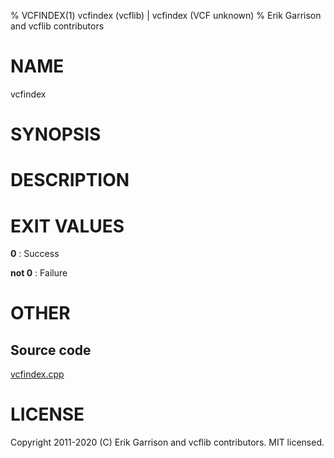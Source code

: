 % VCFINDEX(1) vcfindex (vcflib) | vcfindex (VCF unknown)
% Erik Garrison and vcflib contributors

# NAME

vcfindex

# SYNOPSIS



# DESCRIPTION







# EXIT VALUES

**0**
: Success

**not 0**
: Failure

# OTHER

## Source code

[vcfindex.cpp](https://github.com/vcflib/vcflib/blob/master/src/vcfindex.cpp)

# LICENSE

Copyright 2011-2020 (C) Erik Garrison and vcflib contributors. MIT licensed.

<!--
  Created with ./scripts/bin2md.rb scripts/bin2md-template.erb
-->
